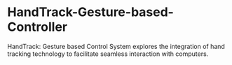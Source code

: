 # HandTrack-Gesture-based-Controller
HandTrack: Gesture based Control System explores the integration of hand tracking technology to facilitate seamless interaction with computers.
